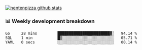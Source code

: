 [![nentenpizza github stats](https://github-readme-stats.vercel.app/api?username=nentenpizza&count_private=true)](https://github.com/anuraghazra/github-readme-stats)

### 📊 Weekly development breakdown
<!--START_SECTION:waka-->

```text
Go     28 mins         ███████████████████████▓░   94.14 %
SQL    1 min           █▒░░░░░░░░░░░░░░░░░░░░░░░   05.71 %
YAML   0 secs          ░░░░░░░░░░░░░░░░░░░░░░░░░   00.14 %
```

<!--END_SECTION:waka-->

